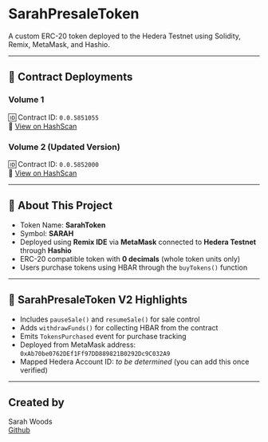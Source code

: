 # SarahPresaleToken

A custom ERC-20 token deployed to the Hedera Testnet using Solidity, Remix, MetaMask, and Hashio.

---

## 🔗 Contract Deployments

### Volume 1  
🆔 Contract ID: `0.0.5851055`  
🔗 [View on HashScan](https://hashscan.io/testnet/contract/0.0.5851055)

### Volume 2 (Updated Version)  
🆔 Contract ID: `0.0.5852000`  
🔗 [View on HashScan](https://hashscan.io/testnet/contract/0.0.5852000)

---

## 🧠 About This Project

- Token Name: **SarahToken**
- Symbol: **SARAH**
- Deployed using **Remix IDE** via **MetaMask** connected to **Hedera Testnet** through **Hashio**
- ERC-20 compatible token with **0 decimals** (whole token units only)
- Users purchase tokens using HBAR through the `buyTokens()` function

---

## 🔄 SarahPresaleToken V2 Highlights

- Includes `pauseSale()` and `resumeSale()` for sale control
- Adds `withdrawFunds()` for collecting HBAR from the contract
- Emits `TokensPurchased` event for purchase tracking
- Deployed from MetaMask address: `0xAb70be0762DEf1Ff97DD889821B0292Dc9C032A9`
- Mapped Hedera Account ID: _to be determined_ (you can add this once verified)

---

## Created by

Sarah Woods  
[Github](https://github.com/sarahwoods89)



